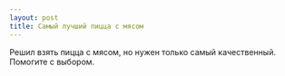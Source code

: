 ```yaml
---
layout: post 
title: Самый лучший пицца с мясом 
--- 
```

Решил взять пицца с мясом, но нужен только самый качественный. Помогите с выбором.